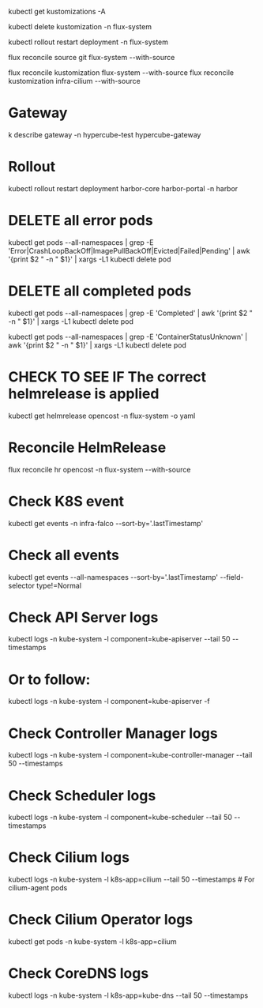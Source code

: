 kubectl get kustomizations -A


kubectl delete kustomization <name> -n flux-system

kubectl rollout restart deployment -n flux-system


flux reconcile source git flux-system --with-source


flux reconcile kustomization flux-system --with-source
flux reconcile kustomization infra-cilium --with-source


# Gateway
k describe gateway -n hypercube-test hypercube-gateway


# Rollout
kubectl rollout restart deployment harbor-core harbor-portal -n harbor


# DELETE all error pods
kubectl get pods --all-namespaces | grep -E 'Error|CrashLoopBackOff|ImagePullBackOff|Evicted|Failed|Pending' | awk '{print $2 " -n " $1}' | xargs -L1 kubectl delete pod

# DELETE all completed pods
kubectl get pods --all-namespaces | grep -E 'Completed' | awk '{print $2 " -n " $1}' | xargs -L1 kubectl delete pod


kubectl get pods --all-namespaces | grep -E 'ContainerStatusUnknown' | awk '{print $2 " -n " $1}' | xargs -L1 kubectl delete pod


# CHECK TO SEE IF The correct helmrelease is applied
kubectl get helmrelease opencost -n flux-system -o yaml

# Reconcile HelmRelease
flux reconcile hr opencost -n flux-system --with-source


# Check K8S event
kubectl get events -n infra-falco --sort-by='.lastTimestamp'

# Check all events
kubectl get events --all-namespaces --sort-by='.lastTimestamp' --field-selector type!=Normal

# Check API Server logs
kubectl logs -n kube-system -l component=kube-apiserver --tail 50 --timestamps
# Or to follow:
kubectl logs -n kube-system -l component=kube-apiserver -f

# Check Controller Manager logs
kubectl logs -n kube-system -l component=kube-controller-manager --tail 50 --timestamps

# Check Scheduler logs
kubectl logs -n kube-system -l component=kube-scheduler --tail 50 --timestamps

# Check Cilium logs
kubectl logs -n kube-system -l k8s-app=cilium --tail 50 --timestamps # For cilium-agent pods

# Check Cilium Operator logs
kubectl get pods -n kube-system -l k8s-app=cilium

# Check CoreDNS logs
kubectl logs -n kube-system -l k8s-app=kube-dns --tail 50 --timestamps